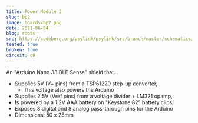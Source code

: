 ```yaml
---
title: Power Module 2
slug: bp2
image: boards/bp2.png
date: 2021-06-04
blog: roots
src: https://codeberg.org/psylink/psylink/src/branch/master/schematics/circuit8.kicad_pcb
tested: true
broken: true
circuit: c8
---
```


An "Arduino Nano 33 BLE Sense" shield that...

- Supplies 5V (V+ pins) from a TSP61220 step-up converter,
    - This voltage also powers the Arduino
- Supplies 2.5V (Vref pins) from a voltage divider + LM321 opamp,
- Is powered by a 1.2V AAA battery on "Keystone 82" battery clips,
- Exposes 3 digital and 8 analog pass-through pins for the Arduino
- Dimensions: 50 x 25mm
